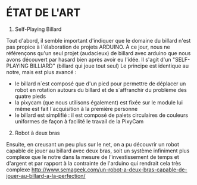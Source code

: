 # ÉTAT DE L'ART

1) Self-Playing Billard

Tout d'abord, il semble important d'indiquer que le domaine du billard n'est pas propice à l´élaboration de projets ARDUINO.
À ce jour, nous ne référençons qu'un seul projet (audacieux) de billard avec arduino que nous avons découvert par hasard bien après avoir eu l'idée.
Il s'agit d'un "SELF-PLAYING BILLIARD" (billard qui joue tout seul)
Le principe est identique au notre, mais est plus avancé :
- le billard n´est composé que d'un pied pour permettre de déplacer un robot en rotation autours du billard et de s´affranchir du problème des quatre pieds
- la pixycam (que nous utilisons également) est fixée sur le module lui même est fait l´acquisition à la première personne
- le billard est simplifié : il est composé de palets circulaires de couleurs uniformes de façon à facilité le travail de la PixyCam

2) Robot à deux bras

Ensuite, en creusant un peu plus sur le net, on a pu découvrir un robot capable de jouer au billard avec deux bras, soit un système infiniment plus complexe que le notre dans la mesure de l'investissement de temps et d'argent et par rapport à la contrainte de l'arduino qui rendrait cela très complexe http://www.semageek.com/un-robot-a-deux-bras-capable-de-jouer-au-billard-a-la-perfection/

